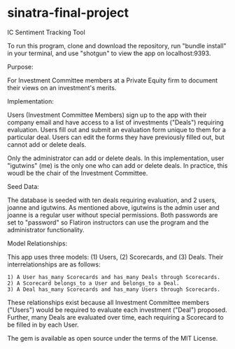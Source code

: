 # sinatra-final-project
IC Sentiment Tracking Tool

To run this program, clone and download the repository, run "bundle install" in your terminal, and use "shotgun" to view the app on localhost:9393. 

Purpose: 

For Investment Committee members at a Private Equity firm to document their views on an investment's merits. 

Implementation:

Users (Investment Committee Members) sign up to the app with their company email and have access to a list of investments ("Deals") requiring evaluation.
Users fill out and submit an evaluation form unique to them for a particular deal. Users can edit the forms they have previously filled out, but cannot add 
or delete deals. 

Only the administrator can add or delete deals. In this implementation, user "igutwins" (me) is the only one who can add or delete deals. In practice, this 
woudl be the chair of the Investment Committee. 

Seed Data:

The database is seeded with ten deals requiring evaluation, and 2 users, joanne and igutwins. As mentioned above, igutwins is the admin user and joanne is a 
regular user without special permissions. Both passwords are set to "password" so Flatiron instructors can use the program and the administrator functionality.

Model Relationships:

This app uses three models: (1) Users, (2) Scorecards, and (3) Deals. Their interrelationships are as follows:

    1) A User has_many Scorecards and has_many Deals through Scorecards.
    2) A Scorecard belongs_to a User and belongs_to a Deal.
    3) A Deal has_many Scorecards and has_many Users through Scorecards.

These relationships exist because all Investment Committee members ("Users") would be required to evaluate each investment ("Deal") proposed. Further, many
Deals are evaluated over time, each requiring a Scorecard to be filled in by each User.  

The gem is available as open source under the terms of the MIT License.